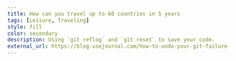 ```yaml
---
title: How can you travel up to 60 countries in 5 years
tags: [Leisure, Traveling]
style: fill
color: secondary
description: Using `git reflog` and `git reset` to save your code.
external_url: https://blog.usejournal.com/how-to-undo-your-git-failure-b76e31ecac74
---
```

